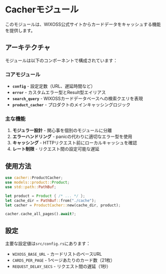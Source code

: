 # Cacherモジュール

このモジュールは、WIXOSS公式サイトからカードデータをキャッシュする機能を提供します。

## アーキテクチャ

モジュールは以下のコンポーネントで構成されています：

### コアモジュール

- **`config`** - 設定定数（URL、遅延時間など）
- **`error`** - カスタムエラー型とResult型エイリアス
- **`search_query`** - WIXOSSカードデータベースへの検索クエリを表現
- **`product_cacher`** - プロダクトのメインキャッシングロジック

### 主な機能

1. **モジュラー設計** - 関心事を個別のモジュールに分離
2. **エラーハンドリング** - panicの代わりに適切なエラー型を使用
3. **キャッシング** - HTTPリクエスト前にローカルキャッシュを確認
4. **レート制限** - リクエスト間の設定可能な遅延

## 使用方法

```rust
use cacher::ProductCacher;
use models::product::Product;
use std::path::PathBuf;

let product = Product { /* ... */ };
let cache_dir = PathBuf::from("./cache");
let cacher = ProductCacher::new(cache_dir, product);

cacher.cache_all_pages().await?;
```

## 設定

主要な設定値は`src/config.rs`にあります：
- `WIXOSS_BASE_URL` - カードリストのベースURL
- `CARDS_PER_PAGE` - 1ページあたりのカード数（21枚）
- `REQUEST_DELAY_SECS` - リクエスト間の遅延（1秒）